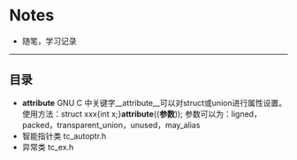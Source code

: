 # Notes
- 随笔，学习记录
-------------
目录
-------------
* __attribute__
GNU C 中关键字__attribute__可以对struct或union进行属性设置。使用方法：struct xxx{int x;}__attribute__((__参数__));
参数可以为：ligned，packed，transparent_union，unused，may_alias
* 智能指针类 tc_autoptr.h
* 异常类 tc_ex.h
